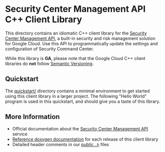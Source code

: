 # Security Center Management API C++ Client Library

This directory contains an idiomatic C++ client library for the
[Security Center Management API][cloud-service-docs], a built-in security and
risk management solution for Google Cloud. Use this API to programmatically
update the settings and configuration of Security Command Center.

While this library is **GA**, please note that the Google Cloud C++ client
libraries do **not** follow [Semantic Versioning](https://semver.org/).

## Quickstart

The [quickstart/](quickstart/README.md) directory contains a minimal environment
to get started using this client library in a larger project. The following
"Hello World" program is used in this quickstart, and should give you a taste of
this library.

<!-- inject-quickstart-start -->

<!-- inject-quickstart-end -->

## More Information

- Official documentation about the
  [Security Center Management API][cloud-service-docs] service
- [Reference doxygen documentation][doxygen-link] for each release of this
  client library
- Detailed header comments in our [public `.h`][source-link] files

[cloud-service-docs]: https://cloud.google.com/security-command-center/docs/reference/security-center-management/rest
[doxygen-link]: https://cloud.google.com/cpp/docs/reference/securitycentermanagement/latest/
[source-link]: https://github.com/googleapis/google-cloud-cpp/tree/main/google/cloud/securitycentermanagement
